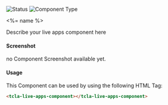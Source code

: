 
![Status][auto] ![Component Type][minor] <!--Component Meta {"created_by":"Auto", "reviewed_by":"Auto", "last_modified_by":"Auto", "comment":"*base component* everything should extend this (but doesnt yet)"} Component Meta -->


<p>&lt;%= name %&gt;

Describe your live apps component here</p>



#### Screenshot


no Component Screenshot available yet.

#### Usage


This Component can be used by using the following HTML Tag:

```html
<tcla-live-apps-component></tcla-live-apps-component>
```


[auto]: https://img.shields.io/badge/Status-auto%20generated-lightgrey.svg?style=flat "auto generated"

[manually]: https://img.shields.io/badge/Status-manually%20created-yellow.svg?style=flat "manually created"

[draft]: https://img.shields.io/badge/Status-draft-red.svg?style=flat "draft"

[review]: https://img.shields.io/badge/Status-need%20review-yellowgreen.svg?style=flat "need review"

[review done]: https://img.shields.io/badge/Status-review%20done-green.svg?style=flat "review done"

[finalized]: https://img.shields.io/badge/Status-finalized-brightgreen.svg?style=flat "finalized"

[top]: https://img.shields.io/badge/Component%20Type-Top-blue.svg?style=flat "top Component"

[major]: https://img.shields.io/badge/Component%20Type-major%20Component-blue.svg?style=flat "major Component"

[minor]: https://img.shields.io/badge/Component%20Type-minor%20Component-blue.svg?style=flat "minor Component"


